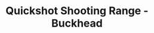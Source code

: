 ---
title: "Quickshot Shooting Range - Buckhead"
url: /atlanta/quickshot-shooting-range-buckhead/
shop: Sport
---